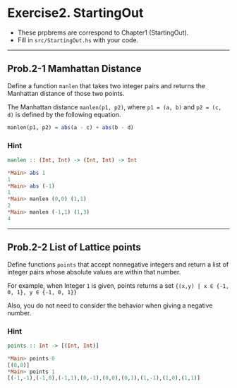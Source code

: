 # Exercise2. StartingOut
* These prpbrems are correspond to Chapter1 (StartingOut).
* Fill in `src/StartingOut.hs` with your code.

---

## Prob.2-1 Mamhattan Distance
Define a function `manlen` that takes two integer pairs and returns the Manhattan distance of those two points.

The Manhattan distance `manlen(p1, p2)`, where `p1 = (a, b)` and `p2 = (c, d)` is defined by the following equation.

```haskell
manlen(p1, p2) = abs(a - c) + abs(b - d)
```

### Hint

```haskell
manlen :: (Int, Int) -> (Int, Int) -> Int

*Main> abs 1
1
*Main> abs (-1)
1
*Main> manlen (0,0) (1,1)
2
*Main> manlen (-1,1) (1,3)
4
```

---

## Prob.2-2 List of Lattice points
Define functions `points` that accept nonnegative integers and return a list of integer pairs whose absolute values are within that number.

For example, when Integer `1` is given, points returns a set `{(x,y) | x ∈ {-1, 0, 1}, y ∈ {-1, 0, 1}}`

Also, you do not need to consider the behavior when giving a negative number.

### Hint
```haskell
points :: Int -> [(Int, Int)]

*Main> points 0
[(0,0)]
*Main> points 1
[(-1,-1),(-1,0),(-1,1),(0,-1),(0,0),(0,1),(1,-1),(1,0),(1,1)]
```
